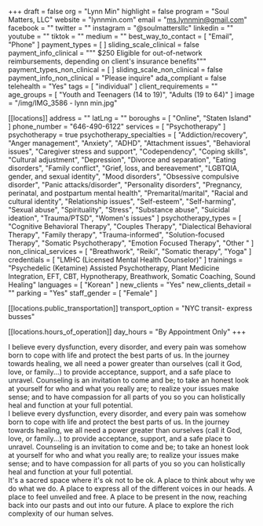 +++
draft = false
org = "Lynn Min"
highlight = false
program = "Soul Matters, LLC"
website = "lynnmin.com"
email = "ms.lynnmin@gmail.com"
facebook = ""
twitter = ""
instagram = "@soulmattersllc"
linkedin = ""
youtube = ""
tiktok = ""
medium = ""
best_way_to_contact = [ "Email", "Phone" ]
payment_types = [ ]
sliding_scale_clinical = false
payment_info_clinical = """
$250
Eligible for out-of-network reimbursements, depending on client's insurance benefits"""
payment_types_non_clinical = [ ]
sliding_scale_non_clinical = false
payment_info_non_clinical = "Please inquire"
ada_compliant = false
telehealth = "Yes"
tags = [ "individual" ]
client_requirements = ""
age_groups = [ "Youth and Teenagers (14 to 19)", "Adults (19 to 64)" ]
image = "/img/IMG_3586 - lynn min.jpg"

[[locations]]
address = ""
latLng = ""
boroughs = [ "Online", "Staten Island" ]
phone_number = "646-490-6122"
services = [ "Psychotherapy" ]
psychotherapy = true
psychotherapy_specialties = [
  "Addiction/recovery",
  "Anger management",
  "Anxiety",
  "ADHD",
  "Attachment issues",
  "Behavioral issues",
  "Caregiver stress and support",
  "Codependency",
  "Coping skills",
  "Cultural adjustment",
  "Depression",
  "Divorce and separation",
  "Eating disorders",
  "Family conflict",
  "Grief, loss, and bereavement",
  "LGBTQIA, gender, and sexual identity",
  "Mood disorders",
  "Obsessive compulsive disorder",
  "Panic attacks/disorder",
  "Personality disorders",
  "Pregnancy, perinatal, and postpartum mental health",
  "Premarital/marital",
  "Racial and cultural identity",
  "Relationship issues",
  "Self-esteem",
  "Self-harming",
  "Sexual abuse",
  "Spirituality",
  "Stress",
  "Substance abuse",
  "Suicidal ideation",
  "Trauma/PTSD",
  "Women's issues"
]
psychotherapy_types = [
  "Cognitive Behavioral Therapy",
  "Couples Therapy",
  "Dialectical Behavioral Therapy",
  "Family therapy",
  "Trauma-informed",
  "Solution-focused Therapy",
  "Somatic Psychotherapy",
  "Emotion Focused Therapy",
  "Other "
]
non_clinical_services = [ "Breathwork", "Reiki", "Somatic therapy", "Yoga" ]
credentials = [ "LMHC (Licensed Mental Health Counselor)" ]
trainings = "Psychedelic (Ketamine) Assisted Psychotherapy, Plant Medicine Integration, EFT, CBT, Hypnotherapy, Breathwork, Somatic Coaching, Sound Healing"
languages = [ "Korean" ]
new_clients = "Yes"
new_clients_detail = ""
parking = "Yes"
staff_gender = [ "Female" ]

  [[locations.public_transportation]]
  transport_option = "NYC transit- express busses"

  [[locations.hours_of_operation]]
  day_hours = "By Appointment Only"
+++


I believe every dysfunction, every disorder, and every pain was somehow born to cope with life and protect the best parts of us. In the journey towards healing, we all need a power greater than ourselves (call it God, love, or family...) to provide acceptance, support, and a safe place to unravel. Counseling is an invitation to come and be; to take an honest look at yourself for who and what you really are; to realize your issues make sense; and to have compassion for all parts of you so you can holistically heal and function at your full potential. <br>
I believe every dysfunction, every disorder, and every pain was somehow born to cope with life and protect the best parts of us. In the journey towards healing, we all need a power greater than ourselves (call it God, love, or family...) to provide acceptance, support, and a safe place to unravel. Counseling is an invitation to come and be; to take an honest look at yourself for who and what you really are; to realize your issues make sense; and to have compassion for all parts of you so you can holistically heal and function at your full potential. <br>
It's a sacred space where it's ok not to be ok. A place to think about why we do what we do. A place to express all of the different voices in our heads. A place to feel unveiled and free.
A place to be present in the now, reaching back into our pasts and out into our future. A place to explore the rich complexity of our human selves. <br>
